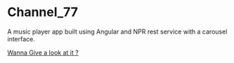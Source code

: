 # Channel_77

A music player app built using Angular and NPR rest service with a carousel interface.

<a href="http://htmlpreview.github.io/?https://github.com/kapil552/Channel_77/blob/master/index.html">Wanna Give a look at it ?</a>
